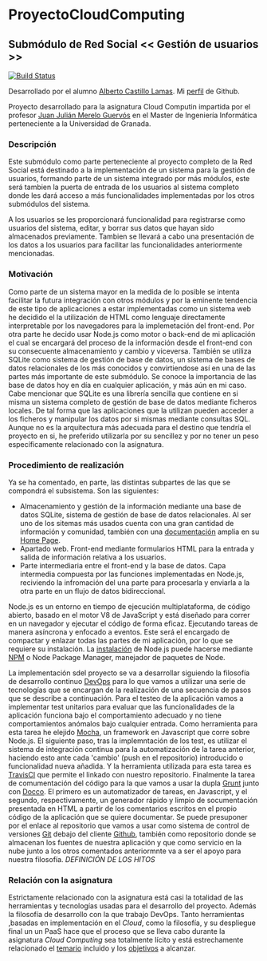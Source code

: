 # ProyectoCloudComputing
## Submódulo de Red Social  << Gestión de usuarios >>

[![Build Status](https://travis-ci.org/alcasla/ProyectoCloudComputing.svg?branch=master)](https://travis-ci.org/alcasla/ProyectoCloudComputing)

Desarrollado por el alumno [Alberto Castillo Lamas](https://www.linkedin.com/in/alberto-castillo-lamas-25aa3ab2).
Mi [perfil](https://github.com/alcasla) de Github.

Proyecto desarrollado para la asignatura Cloud Computin impartida por el profesor [Juan Julián Merelo Guervós](https://github.com/JJ) en el Master de Ingeniería Informática perteneciente a la Universidad de Granada.


### Descripción
Este submódulo como parte perteneciente al proyecto completo de la Red Social está destinado a la implementación de un sistema para la gestión de usuarios, formando parte de un sistema integrado por más módulos, este será tambien la puerta de entrada de los usuarios al sistema completo donde les dará acceso a más funcionalidades implementadas por los otros submódulos del sistema.

A los usuarios se les proporcionará funcionalidad para registrarse como usuarios del sistema, editar, y borrar sus datos que hayan sido almacenados previamente.
Tambien se llevará a cabo una presentación de los datos a los usuarios para facilitar las funcionalidades anteriormente mencionadas.

### Motivación
Como parte de un sistema mayor en la medida de lo posible se intenta facilitar la futura integración con otros módulos y por la eminente tendencia de este tipo de aplicaciones a estar implementadas como un sistema web he decidido el la utilización de HTML como lenguaje directamente interpretable por los navegadores para la implemetación del front-end.
Por otra parte he decido usar Node.js como motor o back-end de mi aplicación el cual se encargará del proceso de la información desde el front-end con su consecuente almacenamiento y cambio y viceversa.
También se  utiliza SQLite como sistema de gestión de base de datos, un sistema de bases de datos relacionales de los más conocidos y convirtiendose así en una de las partes más importante de este submódulo. Se conoce la importancia de las base de datos hoy en día en cualquier aplicación, y más aún en mi caso.
Cabe mencionar que SQLite es una librería sencilla que contiene en si misma un sistema completo de gestión de base de datos mediante ficheros locales. De tal forma que las aplicaciones que la utilizan pueden acceder a los ficheros y manipular los datos por si mismas mediante consultas SQL. Aunque no es la arquitectura más adecuada para el destino que tendría el proyecto en si, he preferido utilizarla por su sencillez y por no tener un peso específicamente relacionado con la asignatura.

### Procedimiento de realización
Ya se ha comentado, en parte, las distintas subpartes de las que se compondrá el subsistema. Son las siguientes:
* Almacenamiento y gestión de la información mediante una base de datos SQLite, sistema de gestión de base de datos relacionales. Al ser uno de los sitemas más usados cuenta con una gran cantidad de información y comunidad, también con una [documentación](https://www.sqlite.org/docs.html) amplia en su [Home Page](https://www.sqlite.org/).
* Apartado web. Front-end mediante formularios HTML para la entrada y salida de información relativa a los usuarios.
* Parte intermediaria entre el front-end y la base de datos. Capa intermedia compuesta por las funciones implementadas en Node.js, reciviendo la infromación del una parte para procesarla y enviarla a la otra parte en un flujo de datos bidireccional.

Node.js es un entorno en tiempo de ejecución multiplataforma, de código abierto, basado en el motor V8 de JavaScript y está diseñado para correr en un navegador y ejecutar el código de forma eficaz. Ejecutando tareas de manera asíncrona y enfocado a eventos. Este será el encargado de compactar y enlazar todas las partes de mi aplicación, por lo que se requiere su instalación.
La [instalación](https://nodejs.org/en/download/package-manager/) de Node.js puede hacerse mediante [NPM](https://www.npmjs.com/) o Node Package Manager, manejador de paquetes de Node.

La implementación sdel proyecto se va a desarrollar siguiendo la filosofía de desarrollo continuo [DevOps](https://en.wikipedia.org/wiki/DevOps) para lo que vamos a utilizar una serie de tecnologías que se encargan de la realización de una secuencia de pasos que se describe a continuación.
Para el testeo de la aplicación vamos a implementar test unitarios para evaluar que las funcionalidades de la aplicación funciona bajo el comportamiento adecuado y no tiene comportamientos anómalos bajo cualquier entrada. Como herramienta para esta tarea he elejido [Mocha](https://mochajs.org/), un framework en Javascript que corre sobre Node.js.
El siguiente paso, tras la implemntación de los test, es  utilizar el sistema de integración continua para la automatización de la tarea anterior, haciendo esto ante cada 'cambio' (push en el repositorio) introducido o funcionalidad nueva añadida. Y la herramienta utilizada para esta tarea es [TravisCI](https://travis-ci.org/) que permite el linkado con nuestro repositorio.
Finalmente la tarea de comumentación del código para la que vamos a usar la dupla [Grunt](http://gruntjs.com/) junto con [Docco](https://jashkenas.github.io/docco/). El primero es un automatizador de tareas, en Javascript, y el segundo, respectivamente, un generador rápido y limpio de socumentación presentada en HTML a partir de los comentarios escritos en el propio código de la aplicación que se quiere documentar.
Se puede presuponer por el enlace al repositorio que vamos a usar como sistema de control de versiones [Git](https://git-scm.com/) debajo del cliente [Github](https://github.com/about), también como repositorio donde se almacenan los fuentes de nuestra aplicación y que como servicio en la nube junto a los otros comentados anteriormnte va a ser el apoyo para nuestra filosofía.
*DEFINICIÓN DE LOS HITOS*

### Relación con la asignatura
Estrictamente relacionado con la asignatura está casi la totalidad de las herramientas y tecnologías usadas para el desarrollo del proyecto.
Además la filosofía de desarrollo con la que trabajo DevOps. Tanto herramientas ,basadas en implementación en el *Cloud*, como la filosofía, y su despliegue final un un PaaS hace que el proceso que se lleva cabo durante la asignatura *Cloud Computing* sea totalmente lícito y está estrechamente relacionado el [temario](http://jj.github.io/CC/) incluido y los [objetivos](https://github.com/JJ/clases-CC-2015-16/tree/master/sesiones) a alcanzar.
